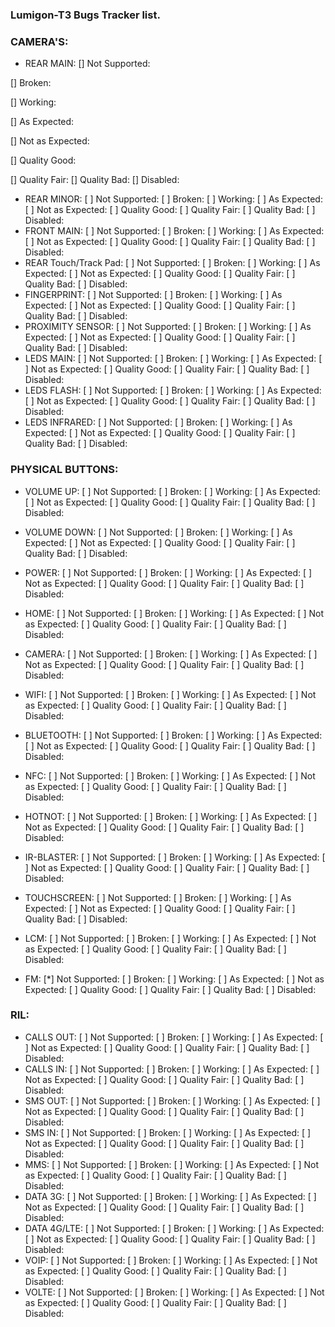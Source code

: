 ### Lumigon-T3 Bugs Tracker list. ###

### CAMERA'S: ###

- REAR MAIN:
[] Not Supported:

[] Broken:

[] Working:

[] As Expected:

[] Not as Expected:

[] Quality Good:

[] Quality Fair:
[] Quality Bad:
[] Disabled:
- REAR MINOR:
[ ] Not Supported:
[ ] Broken:
[ ] Working:
[ ] As Expected:
[ ] Not as Expected:
[ ] Quality Good:
[ ] Quality Fair:
[ ] Quality Bad:
[ ] Disabled:
- FRONT MAIN:
[ ] Not Supported:
[ ] Broken:
[ ] Working:
[ ] As Expected:
[ ] Not as Expected:
[ ] Quality Good:
[ ] Quality Fair:
[ ] Quality Bad:
[ ] Disabled:
- REAR Touch/Track Pad:
[ ] Not Supported:
[ ] Broken:
[ ] Working:
[ ] As Expected:
[ ] Not as Expected:
[ ] Quality Good:
[ ] Quality Fair:
[ ] Quality Bad:
[ ] Disabled:
- FINGERPRINT:
[ ] Not Supported:
[ ] Broken:
[ ] Working:
[ ] As Expected:
[ ] Not as Expected:
[ ] Quality Good:
[ ] Quality Fair:
[ ] Quality Bad:
[ ] Disabled:
- PROXIMITY SENSOR:
[ ] Not Supported:
[ ] Broken:
[ ] Working:
[ ] As Expected:
[ ] Not as Expected:
[ ] Quality Good:
[ ] Quality Fair:
[ ] Quality Bad:
[ ] Disabled:
- LEDS MAIN:
[ ] Not Supported:
[ ] Broken:
[ ] Working:
[ ] As Expected:
[ ] Not as Expected:
[ ] Quality Good:
[ ] Quality Fair:
[ ] Quality Bad:
[ ] Disabled:
- LEDS FLASH:
[ ] Not Supported:
[ ] Broken:
[ ] Working:
[ ] As Expected:
[ ] Not as Expected:
[ ] Quality Good:
[ ] Quality Fair:
[ ] Quality Bad:
[ ] Disabled:
- LEDS INFRARED:
[ ] Not Supported:
[ ] Broken:
[ ] Working:
[ ] As Expected:
[ ] Not as Expected:
[ ] Quality Good:
[ ] Quality Fair:
[ ] Quality Bad:
[ ] Disabled:
### PHYSICAL BUTTONS: ###

- VOLUME UP:
[ ] Not Supported:
[ ] Broken:
[ ] Working:
[ ] As Expected:
[ ] Not as Expected:
[ ] Quality Good:
[ ] Quality Fair:
[ ] Quality Bad:
[ ] Disabled:
- VOLUME DOWN:
[ ] Not Supported:
[ ] Broken:
[ ] Working:
[ ] As Expected:
[ ] Not as Expected:
[ ] Quality Good:
[ ] Quality Fair:
[ ] Quality Bad:
[ ] Disabled:
- POWER:
[ ] Not Supported:
[ ] Broken:
[ ] Working:
[ ] As Expected:
[ ] Not as Expected:
[ ] Quality Good:
[ ] Quality Fair:
[ ] Quality Bad:
[ ] Disabled:
- HOME:
[ ] Not Supported:
[ ] Broken:
[ ] Working:
[ ] As Expected:
[ ] Not as Expected:
[ ] Quality Good:
[ ] Quality Fair:
[ ] Quality Bad:
[ ] Disabled:
- CAMERA:
[ ] Not Supported:
[ ] Broken:
[ ] Working:
[ ] As Expected:
[ ] Not as Expected:
[ ] Quality Good:
[ ] Quality Fair:
[ ] Quality Bad:
[ ] Disabled:

- WIFI:
[ ] Not Supported:
[ ] Broken:
[ ] Working:
[ ] As Expected:
[ ] Not as Expected:
[ ] Quality Good:
[ ] Quality Fair:
[ ] Quality Bad:
[ ] Disabled:
- BLUETOOTH:
[ ] Not Supported:
[ ] Broken:
[ ] Working:
[ ] As Expected:
[ ] Not as Expected:
[ ] Quality Good:
[ ] Quality Fair:
[ ] Quality Bad:
[ ] Disabled:
- NFC:
[ ] Not Supported:
[ ] Broken:
[ ] Working:
[ ] As Expected:
[ ] Not as Expected:
[ ] Quality Good:
[ ] Quality Fair:
[ ] Quality Bad:
[ ] Disabled:
- HOTNOT:
[ ] Not Supported:
[ ] Broken:
[ ] Working:
[ ] As Expected:
[ ] Not as Expected:
[ ] Quality Good:
[ ] Quality Fair:
[ ] Quality Bad:
[ ] Disabled:
- IR-BLASTER:
[ ] Not Supported:
[ ] Broken:
[ ] Working:
[ ] As Expected:
[ ] Not as Expected:
[ ] Quality Good:
[ ] Quality Fair:
[ ] Quality Bad:
[ ] Disabled:
- TOUCHSCREEN:
[ ] Not Supported:
[ ] Broken:
[ ] Working:
[ ] As Expected:
[ ] Not as Expected:
[ ] Quality Good:
[ ] Quality Fair:
[ ] Quality Bad:
[ ] Disabled:
- LCM:
[ ] Not Supported:
[ ] Broken:
[ ] Working:
[ ] As Expected:
[ ] Not as Expected:
[ ] Quality Good:
[ ] Quality Fair:
[ ] Quality Bad:
[ ] Disabled:
- FM:
[*] Not Supported:
[ ] Broken:
[ ] Working:
[ ] As Expected:
[ ] Not as Expected:
[ ] Quality Good:
[ ] Quality Fair:
[ ] Quality Bad:
[ ] Disabled:
### RIL: ###
- CALLS OUT:
[ ] Not Supported:
[ ] Broken:
[ ] Working:
[ ] As Expected:
[ ] Not as Expected:
[ ] Quality Good:
[ ] Quality Fair:
[ ] Quality Bad:
[ ] Disabled:
- CALLS IN:
[ ] Not Supported:
[ ] Broken:
[ ] Working:
[ ] As Expected:
[ ] Not as Expected:
[ ] Quality Good:
[ ] Quality Fair:
[ ] Quality Bad:
[ ] Disabled:
- SMS OUT:
[ ] Not Supported:
[ ] Broken:
[ ] Working:
[ ] As Expected:
[ ] Not as Expected:
[ ] Quality Good:
[ ] Quality Fair:
[ ] Quality Bad:
[ ] Disabled:
- SMS IN:
[ ] Not Supported:
[ ] Broken:
[ ] Working:
[ ] As Expected:
[ ] Not as Expected:
[ ] Quality Good:
[ ] Quality Fair:
[ ] Quality Bad:
[ ] Disabled:
- MMS:
[ ] Not Supported:
[ ] Broken:
[ ] Working:
[ ] As Expected:
[ ] Not as Expected:
[ ] Quality Good:
[ ] Quality Fair:
[ ] Quality Bad:
[ ] Disabled:
- DATA 3G:
[ ] Not Supported:
[ ] Broken:
[ ] Working:
[ ] As Expected:
[ ] Not as Expected:
[ ] Quality Good:
[ ] Quality Fair:
[ ] Quality Bad:
[ ] Disabled:
- DATA 4G/LTE:
[ ] Not Supported:
[ ] Broken:
[ ] Working:
[ ] As Expected:
[ ] Not as Expected:
[ ] Quality Good:
[ ] Quality Fair:
[ ] Quality Bad:
[ ] Disabled:
- VOIP:
[ ] Not Supported:
[ ] Broken:
[ ] Working:
[ ] As Expected:
[ ] Not as Expected:
[ ] Quality Good:
[ ] Quality Fair:
[ ] Quality Bad:
[ ] Disabled:
- VOLTE:
[ ] Not Supported:
[ ] Broken:
[ ] Working:
[ ] As Expected:
[ ] Not as Expected:
[ ] Quality Good:
[ ] Quality Fair:
[ ] Quality Bad:
[ ] Disabled:
